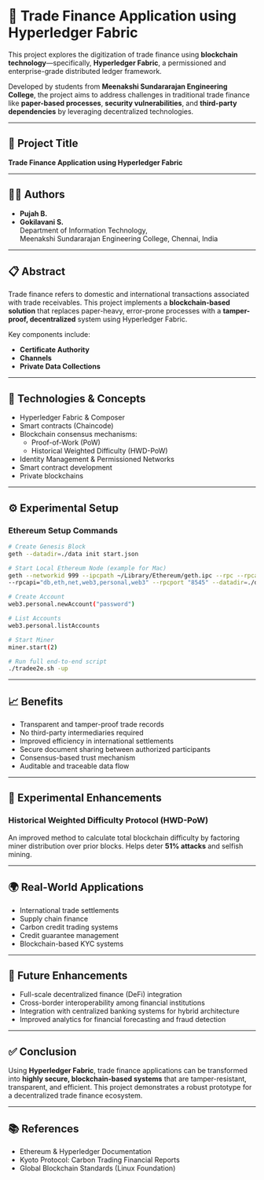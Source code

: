 
# 💱 Trade Finance Application using Hyperledger Fabric

This project explores the digitization of trade finance using **blockchain technology**—specifically, **Hyperledger Fabric**, a permissioned and enterprise-grade distributed ledger framework.

Developed by students from **Meenakshi Sundararajan Engineering College**, the project aims to address challenges in traditional trade finance like **paper-based processes**, **security vulnerabilities**, and **third-party dependencies** by leveraging decentralized technologies.

---

## 📌 Project Title

**Trade Finance Application using Hyperledger Fabric**

---

## 👩‍💻 Authors

- **Pujah B.**
- **Gokilavani S.**  
Department of Information Technology,  
Meenakshi Sundararajan Engineering College, Chennai, India

---

## 📋 Abstract

Trade finance refers to domestic and international transactions associated with trade receivables. This project implements a **blockchain-based solution** that replaces paper-heavy, error-prone processes with a **tamper-proof, decentralized** system using Hyperledger Fabric.

Key components include:
- **Certificate Authority**
- **Channels**
- **Private Data Collections**

---

## 🧠 Technologies & Concepts

- Hyperledger Fabric & Composer
- Smart contracts (Chaincode)
- Blockchain consensus mechanisms:
  - Proof-of-Work (PoW)
  - Historical Weighted Difficulty (HWD-PoW)
- Identity Management & Permissioned Networks
- Smart contract development
- Private blockchains

---

## ⚙️ Experimental Setup

### Ethereum Setup Commands
```bash
# Create Genesis Block
geth --datadir=./data init start.json

# Start Local Ethereum Node (example for Mac)
geth --networkid 999 --ipcpath ~/Library/Ethereum/geth.ipc --rpc --rpcaddr "127.0.0.1" \
--rpcapi="db,eth,net,web3,personal,web3" --rpcport "8545" --datadir=./data --rpccorsdomain "*" console

# Create Account
web3.personal.newAccount("password")

# List Accounts
web3.personal.listAccounts

# Start Miner
miner.start(2)

# Run full end-to-end script
./tradee2e.sh -up
```

---

## 📈 Benefits

- Transparent and tamper-proof trade records
- No third-party intermediaries required
- Improved efficiency in international settlements
- Secure document sharing between authorized participants
- Consensus-based trust mechanism
- Auditable and traceable data flow

---

## 🔬 Experimental Enhancements

### Historical Weighted Difficulty Protocol (HWD-PoW)
An improved method to calculate total blockchain difficulty by factoring miner distribution over prior blocks. Helps deter **51% attacks** and selfish mining.

---

## 🌍 Real-World Applications

- International trade settlements
- Supply chain finance
- Carbon credit trading systems
- Credit guarantee management
- Blockchain-based KYC systems

---

## 🔮 Future Enhancements

- Full-scale decentralized finance (DeFi) integration
- Cross-border interoperability among financial institutions
- Integration with centralized banking systems for hybrid architecture
- Improved analytics for financial forecasting and fraud detection

---

## ✅ Conclusion

Using **Hyperledger Fabric**, trade finance applications can be transformed into **highly secure, blockchain-based systems** that are tamper-resistant, transparent, and efficient. This project demonstrates a robust prototype for a decentralized trade finance ecosystem.

---

## 📚 References

- Ethereum & Hyperledger Documentation
- Kyoto Protocol: Carbon Trading Financial Reports
- Global Blockchain Standards (Linux Foundation)
